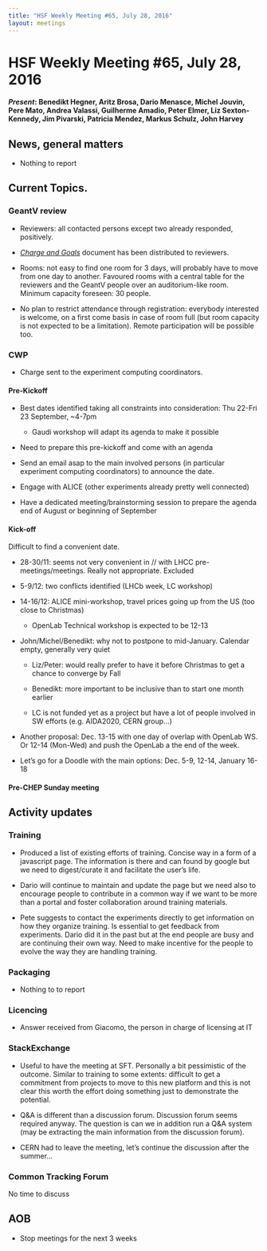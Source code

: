 ```yaml
---
title: "HSF Weekly Meeting #65, July 28, 2016"
layout: meetings
---
```


# HSF Weekly Meeting #65, July 28, 2016

#### _Present_: Benedikt Hegner, Aritz Brosa, Dario Menasce, Michel Jouvin, Pere Mato, Andrea Valassi, Guilherme Amadio, Peter Elmer, Liz Sexton-Kennedy, Jim Pivarski, Patricia Mendez, Markus Schulz, John Harvey

## News, general matters

- Nothing to report

## Current Topics.

### GeantV review

- Reviewers: all contacted persons except two already responded, positively.

- [_Charge and Goals_](https://docs.google.com/document/d/104EPbRpOC6cqCtDF4tzHLE0KSrvlL2Ic_xexiDfYtO0/edit?usp=sharing)
  document has been distributed to reviewers.

- Rooms: not easy to find one room for 3 days, will probably have to move from
  one day to another. Favoured rooms with a central table for the reviewers and
  the GeantV people over an auditorium-like room. Minimum capacity foreseen: 30
  people.

- No plan to restrict attendance through registration: everybody interested is
  welcome, on a first come basis in case of room full (but room capacity is not
  expected to be a limitation). Remote participation will be possible too.

### CWP

- Charge sent to the experiment computing coordinators.

#### Pre-Kickoff

- Best dates identified taking all constraints into consideration: Thu 22-Fri 23
  September, ~4-7pm

  - Gaudi workshop will adapt its agenda to make it possible

- Need to prepare this pre-kickoff and come with an agenda

- Send an email asap to the main involved persons (in particular experiment
  computing coordinators) to announce the date.

- Engage with ALICE (other experiments already pretty well connected)

- Have a dedicated meeting/brainstorming session to prepare the agenda end of
  August or beginning of September

#### Kick-off

Difficult to find a convenient date.

- 28-30/11: seems not very convenient in // with LHCC pre-meetings/meetings.
  Really not appropriate. Excluded

- 5-9/12: two conflicts identified (LHCb week, LC workshop)

- 14-16/12: ALICE mini-workshop, travel prices going up from the US (too close
  to Christmas)

  - OpenLab Technical workshop is expected to be 12-13

- John/Michel/Benedikt: why not to postpone to mid-January. Calendar empty,
  generally very quiet

  - Liz/Peter: would really prefer to have it before Christmas to get a chance
    to converge by Fall

  - Benedikt: more important to be inclusive than to start one month earlier

  - LC is not funded yet as a project but have a lot of people involved in SW
    efforts (e.g. AIDA2020, CERN group…)

- Another proposal: Dec. 13-15 with one day of overlap with OpenLab WS. Or 12-14
  (Mon-Wed) and push the OpenLab a the end of the week.

- Let’s go for a Doodle with the main options: Dec. 5-9, 12-14, January 16-18

#### Pre-CHEP Sunday meeting

## Activity updates

### Training

- Produced a list of existing efforts of training. Concise way in a form of a
  javascript page. The information is there and can found by google but we need
  to digest/curate it and facilitate the user’s life.

- Dario will continue to maintain and update the page but we need also to
  encourage people to contribute in a common way if we want to be more than a
  portal and foster collaboration around training materials.

- Pete suggests to contact the experiments directly to get information on how
  they organize training. Is essential to get feedback from experiments. Dario
  did it in the past but at the end people are busy and are continuing their own
  way. Need to make incentive for the people to evolve the way they are handling
  training.

### Packaging

- Nothing to to report

### Licencing

- Answer received from Giacomo, the person in charge of licensing at IT

### StackExchange

- Useful to have the meeting at SFT. Personally a bit pessimistic of the
  outcome. Similar to training to some extents: difficult to get a commitment
  from projects to move to this new platform and this is not clear this worth
  the effort doing something just to demonstrate the potential.

- Q&A is different than a discussion forum. Discussion forum seems required
  anyway. The question is can we in addition run a Q&A system (may be extracting
  the main information from the discussion forum).

- CERN had to leave the meeting, let’s continue the discussion after the
  summer...

### Common Tracking Forum

No time to discuss

## AOB

- Stop meetings for the next 3 weeks
